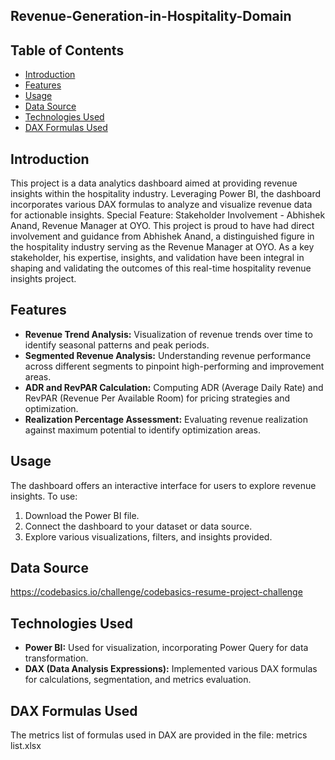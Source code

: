 ## Revenue-Generation-in-Hospitality-Domain
## Table of Contents
- [Introduction](#introduction)
- [Features](#features)
- [Usage](#usage)
- [Data Source](#data-source)
- [Technologies Used](#technologies-used)
- [DAX Formulas Used](#dax-formulas-used)

## Introduction
This project is a data analytics dashboard aimed at providing revenue insights within the hospitality industry. Leveraging Power BI, the dashboard incorporates various DAX formulas to analyze and visualize revenue data for actionable insights.
Special Feature: Stakeholder Involvement - Abhishek Anand, Revenue Manager at OYO. This project is proud to have had direct involvement and guidance from Abhishek Anand, a distinguished figure in the hospitality industry serving as the Revenue Manager at OYO. As a key stakeholder, his expertise, insights, and validation have been integral in shaping and validating the outcomes of this real-time hospitality revenue insights project.

## Features
- **Revenue Trend Analysis:** Visualization of revenue trends over time to identify seasonal patterns and peak periods.
- **Segmented Revenue Analysis:** Understanding revenue performance across different segments to pinpoint high-performing and improvement areas.
- **ADR and RevPAR Calculation:** Computing ADR (Average Daily Rate) and RevPAR (Revenue Per Available Room) for pricing strategies and optimization.
- **Realization Percentage Assessment:** Evaluating revenue realization against maximum potential to identify optimization areas.

## Usage
The dashboard offers an interactive interface for users to explore revenue insights. To use:
1. Download the Power BI file.
2. Connect the dashboard to your dataset or data source.
3. Explore various visualizations, filters, and insights provided.

## Data Source
https://codebasics.io/challenge/codebasics-resume-project-challenge

## Technologies Used
- **Power BI:** Used for visualization, incorporating Power Query for data transformation.
- **DAX (Data Analysis Expressions):** Implemented various DAX formulas for calculations, segmentation, and metrics evaluation.

## DAX Formulas Used
The metrics list of formulas used in DAX are provided in the file: metrics list.xlsx

